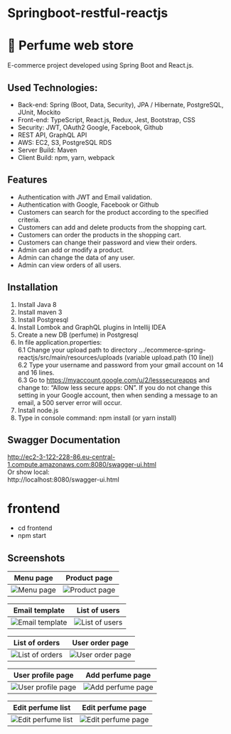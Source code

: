 # Springboot-restful-reactjs
# :hibiscus: Perfume web store

E-commerce project developed using Spring Boot and React.js.<br>



## Used Technologies:

* Back-end: Spring (Boot, Data, Security), JPA / Hibernate, PostgreSQL, JUnit, Mockito
* Front-end: TypeScript, React.js, Redux, Jest, Bootstrap, CSS
* Security: JWT, OAuth2 Google, Facebook, Github
* REST API, GraphQL API
* AWS: EC2, S3, PostgreSQL RDS
* Server Build: Maven
* Client Build: npm, yarn, webpack

## Features

* Authentication with JWT and Email validation.
* Authentication with Google, Facebook or Github
* Customers can search for the product according to the specified criteria.
* Customers can add and delete products from the shopping cart.
* Customers can order the products in the shopping cart.
* Customers can change their password and view their orders.
* Admin can add or modify a product.
* Admin can change the data of any user.
* Admin can view orders of all users.

## Installation

1. Install Java 8
2. Install maven 3
3. Install Postgresql
4. Install Lombok and GraphQL plugins in Intellij IDEA
5. Create a new DB (perfume) in Postgresql
6. In file application.properties: <br/>
   6.1 Change your upload path to directory .../ecommerce-spring-reactjs/src/main/resources/uploads (variable upload.path (10 line)) <br/>
   6.2 Type your username and password from your gmail account on 14 and 16 lines. <br/>
   6.3 Go to https://myaccount.google.com/u/2/lesssecureapps and change to: “Allow less secure apps: ON”.
   If you do not change this setting in your Google account, then when sending a message to an email, a 500 server error will occur. <br/>
7. Install node.js
8. Type in console command: npm install (or yarn install)

## Swagger Documentation

http://ec2-3-122-228-86.eu-central-1.compute.amazonaws.com:8080/swagger-ui.html <br/>
Or show local: <br/>
http://localhost:8080/swagger-ui.html
# frontend
* cd frontend
* npm start

## Screenshots

Menu page  |  Product page
:------------------------:|:-------------------------:
![Menu page](https://i.ibb.co/dcp56tb/menu.jpg)  |  ![Product page](https://i.ibb.co/1dBjdMy/product.jpg)

Email template  |  List of users
:------------------------:|:-------------------------:
![Email template](https://i.ibb.co/bmKTLPJ/email-template.jpg)  |  ![List of users](https://i.ibb.co/T88cFZt/all-users.jpg)

List of orders  |  User order page
:------------------------:|:-------------------------:
![List of orders](https://i.ibb.co/T88cFZt/all-users.jpg)  |  ![User order page](https://i.ibb.co/4f7F0hk/all-orders.jpg)

User profile page  |  Add perfume page
:------------------------:|:-------------------------:
![User profile page](https://i.ibb.co/KDF3FZX/user-page.jpg)  |  ![Add perfume page](https://i.ibb.co/KGKhJxR/add-perfume.jpg)

Edit perfume list  |  Edit perfume page
:------------------------:|:-------------------------:
![Edit perfume list](https://i.ibb.co/fkFSnFy/edit.jpg)  |  ![Edit perfume page](https://i.ibb.co/cTddspr/edit-perfume.jpg)
